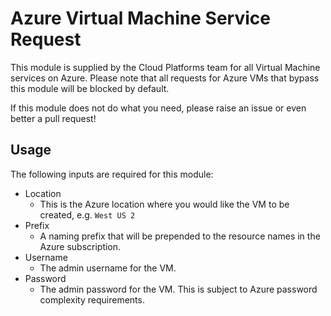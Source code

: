 # Azure Virtual Machine Service Request

This module is supplied by the Cloud Platforms team for all Virtual Machine services on Azure.
Please note that all requests for Azure VMs that bypass this module will be blocked by default.

If this module does not do what you need, please raise an issue or even better a pull request!

## Usage

The following inputs are required for this module:
- Location
    - This is the Azure location where you would like the VM to be created, e.g. `West US 2`
- Prefix
    - A naming prefix that will be prepended to the resource names in the Azure subscription.
- Username
    - The admin username for the VM.
- Password
    - The admin password for the VM. This is subject to Azure password complexity requirements.